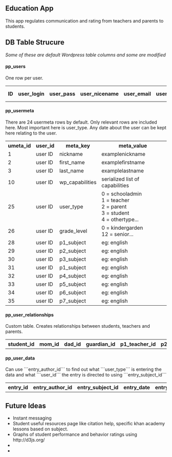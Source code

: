 Education App
------
This app regulates communication and rating from teachers and parents to students.

DB Table Strucure
------
*Some of these are default Wordpress table columns and some are modified*

<h4>pp_users</h4>
One row per user.
<table>
	<tr>
		<th>ID</th>
		<th>user_login</th>
		<th>user_pass</th>
		<th>user_nicename</th>
		<th>user_email</th>
		<th>user_url</th>
		<th>user_registered</th>
		<th>user activation_key</th>
		<th>user_status</th>
		<th>display_name</th>
	</tr>
</table>

<h4>pp_usermeta</h4>
There are 24 usermeta rows by default. Only relevant rows are included here. Most important here is user_type. Any date about the user can be kept here relating to the user.
<table>
	<tr>
		<th>umeta_id</th>
		<th>user_id</th>
		<th>meta_key</th>
		<th>meta_value</th>
	</tr>
	<tr>
		<td>1</td>
		<td>user ID</td>
		<td>nickname</td>
		<td>examplenickname</td>
	</tr>
	<tr>
		<td>2</td>
		<td>user ID</td>
		<td>first_name</td>
		<td>examplefirstname</td>
	</tr>
	<tr>
		<td>3</td>
		<td>user ID</td>
		<td>last_name</td>
		<td>examplelastname</td>
	</tr>
	<tr>
		<td>10</td>
		<td>user ID</td>
		<td>wp_capabilities</td>
		<td>serialized list of capabilities</td>
	</tr>
	<tr>
		<td>25</td>
		<td>user ID</td>
		<td>user_type</td>
		<td>0 = schooladmin<br>
				1 = teacher<br>
				2 = parent<br>
				3 = student<br>
				4 = othertype...
		</td>
	</tr>
	<tr>
		<td>26</td>
		<td>user ID</td>
		<td>grade_level</td>
		<td>0 = kindergarden<br>
				12 = senior...
	</tr>
	<tr>
		<td>28</td>
		<td>user ID</td>
		<td>p1_subject</td>
		<td>eg: english</td>				
	</tr>
	<tr>
		<td>29</td>
		<td>user ID</td>
		<td>p2_subject</td>
		<td>eg: english</td>				
	</tr>
	<tr>
		<td>30</td>
		<td>user ID</td>
		<td>p3_subject</td>
		<td>eg: english</td>				
	</tr>
	<tr>
		<td>31</td>
		<td>user ID</td>
		<td>p1_subject</td>
		<td>eg: english</td>				
	</tr>
	<tr>
		<td>32</td>
		<td>user ID</td>
		<td>p4_subject</td>
		<td>eg: english</td>				
	</tr>
	<tr>
		<td>33</td>
		<td>user ID</td>
		<td>p5_subject</td>
		<td>eg: english</td>				
	</tr>
	<tr>
		<td>34</td>
		<td>user ID</td>
		<td>p6_subject</td>
		<td>eg: english</td>				
	</tr>
	<tr>
		<td>35</td>
		<td>user ID</td>
		<td>p7_subject</td>
		<td>eg: english</td>				
	</tr>

</table>

<h4>pp_user_relationships</h4>
Custom table. Creates relationships between students, teachers and parents.

<table>
	<tr>
		<th>student_id</th>
		<th>mom_id</th>
		<th>dad_id</th>
		<th>guardian_id</th>
		<th>p1_teacher_id</th>
		<th>p2_teacher_id</th>
		<th>p3_teacher_id</th>
		<th>p4_teacher_id</th>
		<th>p5_teacher_id</th>
		<th>p6_teacher_id</th>
		<th>p7_teacher_id</th>
	</tr>
</table>

<h4>pp_user_data</h4>
Can use ```entry_author_id``` to find out what ```user_type``` is entering the data and what ```user_id``` the entry is directed to using ```entry_subject_id```
<table>
	<tr>
		<th>entry_id</th>
		<th>entry_author_id</th>
		<th>entry_subject_id</th>
		<th>entry_date</th>
		<th>entry_title</th>
		<th>entry_name</th>
		<th>entry_modified_date</th>
		<th>post_type</th>
		<th>student_behavior_rating</th>
		<th>student_performance_rating</th>
		<th>student_behavior_comments</th>
		<th>student_performance_comments</th>
		<th>who_can_view</th>
	</tr>
</table>

<h2>Future Ideas</h2>
<ul>
	<li>Instant messaging</li>
	<li>Student useful resources page like citation help, specific khan academy lessons based on subject.</li>
	<li>Graphs of student performance and behavior ratings using http://d3js.org/</li>
	<li></li>
	<li></li>
</ul>
